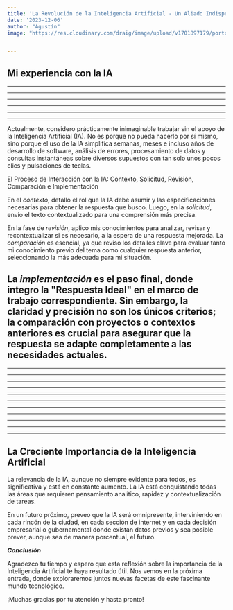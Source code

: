 ```yaml
---
title: 'La Revolución de la Inteligencia Artificial - Un Aliado Indispensable en mi Trabajo Diario'
date: '2023-12-06'
author: "Agustín"
image: "https://res.cloudinary.com/draig/image/upload/v1701897179/portolio-personal/blog/eqr5b2wdrl46utnmvh51.jpg"


---
```


## **Mi experiencia con la IA**
-----------------------------------------------------------------------------
-----------------------------------------------------------------------------
-----------------------------------------------------------------------------
-----------------------------------------------------------------------------
-----------------------------------------------------------------------------
-----------------------------------------------------------------------------

Actualmente, considero prácticamente inimaginable trabajar sin el apoyo de la Inteligencia Artificial (IA). No es porque no pueda hacerlo por sí mismo, sino porque el uso de la IA simplifica semanas, meses e incluso años de desarrollo de software, análisis de errores, procesamiento de datos y consultas instantáneas sobre diversos supuestos con tan solo unos pocos clics y pulsaciones de teclas.

El Proceso de Interacción con la IA: Contexto, Solicitud, Revisión, Comparación e Implementación

En el *contexto*, detallo el rol que la IA debe asumir y las especificaciones necesarias para obtener la respuesta que busco. Luego, en la *solicitud*, envío el texto contextualizado para una comprensión más precisa.

En la fase de *revisión*, aplico mis conocimientos para analizar, revisar y recontextualizar si es necesario, a la espera de una respuesta mejorada. La *comparación* es esencial, ya que reviso los detalles clave para evaluar tanto mi conocimiento previo del tema como cualquier respuesta anterior, seleccionando la más adecuada para mi situación.

La *implementación* es el paso final, donde integro la "Respuesta Ideal" en el marco de trabajo correspondiente. Sin embargo, la claridad y precisión no son los únicos criterios; la comparación con proyectos o contextos anteriores es crucial para asegurar que la respuesta se adapte completamente a las necesidades actuales.
-----------------------------------------------------------------------------
-----------------------------------------------------------------------------
-----------------------------------------------------------------------------
-----------------------------------------------------------------------------
-----------------------------------------------------------------------------
-----------------------------------------------------------------------------
-----------------------------------------------------------------------------
-----------------------------------------------------------------------------
-----------------------------------------------------------------------------
-----------------------------------------------------------------------------
-----------------------------------------------------------------------------
-----------------------------------------------------------------------------
## **La Creciente Importancia de la Inteligencia Artificial**

La relevancia de la IA, aunque no siempre evidente para todos, es significativa y está en constante aumento. La IA está conquistando todas las áreas que requieren pensamiento analítico, rapidez y contextualización de tareas.

En un futuro próximo, preveo que la IA será omnipresente, interviniendo en cada rincón de la ciudad, en cada sección de internet y en cada decisión empresarial o gubernamental donde existan datos previos y sea posible prever, aunque sea de manera porcentual, el futuro.

***Conclusión***

Agradezco tu tiempo y espero que esta reflexión sobre la importancia de la Inteligencia Artificial te haya resultado útil. Nos vemos en la próxima entrada, donde exploraremos juntos nuevas facetas de este fascinante mundo tecnológico.

¡Muchas gracias por tu atención y hasta pronto!